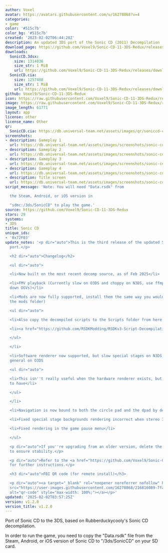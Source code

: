 ```yaml
---
author: Voxel
avatar: https://avatars.githubusercontent.com/u/16278868?v=4
categories:
- game
color: '#515c7b'
color_bg: '#515c7b'
created: '2023-02-02T06:44:28Z'
description: An updated 3DS port of the Sonic CD (2011) Decompilation
download_page: https://github.com/Voxel9/Sonic-CD-11-3DS-Redux/releases
downloads:
  SonicCD.3dsx:
    size: 1314036
    size_str: 1 MiB
    url: https://github.com/Voxel9/Sonic-CD-11-3DS-Redux/releases/download/v1.2.0/SonicCD.3dsx
  SonicCD.cia:
    size: 1257408
    size_str: 1 MiB
    url: https://github.com/Voxel9/Sonic-CD-11-3DS-Redux/releases/download/v1.2.0/SonicCD.cia
github: Voxel9/Sonic-CD-11-3DS-Redux
icon: https://raw.githubusercontent.com/Voxel9/Sonic-CD-11-3DS-Redux/refs/heads/3ds-2025/RSDKv3.3DS/res/icon.png
image: https://raw.githubusercontent.com/Voxel9/Sonic-CD-11-3DS-Redux/refs/heads/3ds-2025/RSDKv3.3DS/res/banner.png
image_length: 61771
layout: app
license: other
license_name: Other
qr:
  SonicCD.cia: https://db.universal-team.net/assets/images/qr/soniccd-cia.png
screenshots:
- description: Gameplay 1
  url: https://db.universal-team.net/assets/images/screenshots/sonic-cd/gameplay-1.png
- description: Gameplay 2
  url: https://db.universal-team.net/assets/images/screenshots/sonic-cd/gameplay-2.png
- description: Gameplay 3
  url: https://db.universal-team.net/assets/images/screenshots/sonic-cd/gameplay-3.png
- description: Gameplay 4
  url: https://db.universal-team.net/assets/images/screenshots/sonic-cd/gameplay-4.png
- description: Title screen
  url: https://db.universal-team.net/assets/images/screenshots/sonic-cd/title-screen.png
script_message: 'Note: You will need "Data.rsdk" from

  the Steam, Android, or iOS version in

  "sdmc:/3ds/SonicCD" to play the game.'
source: https://github.com/Voxel9/Sonic-CD-11-3DS-Redux
stars: 29
systems:
- 3DS
title: Sonic CD
unique_ids:
- '0x72F03'
update_notes: '<p dir="auto">This is the third release of the updated Sonic CD 3DS
  port.</p>

  <h2 dir="auto">Changelog</h2>

  <ul dir="auto">

  <li>Now built on the most recent decomp source, as of Feb 2025</li>

  <li>FMV playback (Currently slow on O3DS and choppy on N3DS, use ffmpeg to scale
  down OGVs)</li>

  <li>Mods are now fully supported, install them the same way you would usually (in
  the mods folder)

  <ul dir="auto">

  <li>Also copy the decompiled scripts to the Scripts folder from here:</li>

  <li><a href="https://github.com/RSDKModding/RSDKv3-Script-Decompilation">https://github.com/RSDKModding/RSDKv3-Script-Decompilation</a></li>

  </ul>

  </li>

  <li>Software renderer now supported, but slow special stages on N3DS, and slow in
  general on O3DS

  <ul dir="auto">

  <li>This isn''t really useful when the hardware renderer exists, but is just nice
  to have</li>

  </ul>

  </li>

  <li>Navigation is now bound to both the circle pad and the dpad by default</li>

  <li>Fixed special stage backgrounds rendering incorrect when stereo 3D was on</li>

  <li>Fixed rendering in the game pause menu</li>

  </ul>

  <p dir="auto">If you''re upgrading from an older version, delete the existing settings.ini
  to ensure stability.</p>

  <p dir="auto">Refer to the <a href="https://github.com/Voxel9/Sonic-CD-11-3DS-Redux#readme">README</a>
  for further instructions.</p>

  <h3 dir="auto">FBI QR code (for remote install)</h3>

  <p dir="auto"><a target="_blank" rel="noopener noreferrer nofollow" href="https://user-images.githubusercontent.com/16278868/216816089-7fa60ff0-3ea5-4dd2-b27b-2c2d5ea3fc4e.png"><img
  src="https://user-images.githubusercontent.com/16278868/216816089-7fa60ff0-3ea5-4dd2-b27b-2c2d5ea3fc4e.png"
  alt="qr-code" style="max-width: 100%;"></a></p>'
updated: '2025-02-02T03:57:25Z'
version: v1.2.0
version_title: v1.2.0
---
```

Port of Sonic CD to the 3DS, based on Rubberduckycooly's Sonic CD decompilation.

In order to run the game, you need to copy the "Data.rsdk" file from the Steam, Android, or iOS version of Sonic CD to "/3ds/SonicCD" on your SD card.